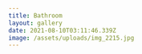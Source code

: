 ```yaml
---
title: Bathroom
layout: gallery
date: 2021-08-10T03:11:46.339Z
image: /assets/uploads/img_2215.jpg
---
```

